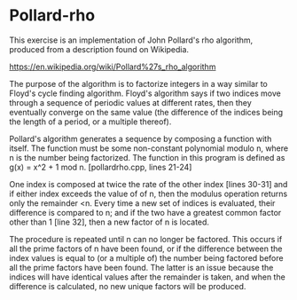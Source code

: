 # Pollard-rho
This exercise is an implementation of John Pollard's rho algorithm, produced from a description found on Wikipedia.

https://en.wikipedia.org/wiki/Pollard%27s_rho_algorithm

The purpose of the algorithm is to factorize integers in a way similar to Floyd's cycle finding algorithm. Floyd's algorithm says if two indices move through a sequence of periodic values at different rates, then they eventually converge on the same value (the difference of the indices being the length of a period, or a multiple thereof).

Pollard's algorithm generates a sequence by composing a function with itself. The function must be some non-constant polynomial modulo n, where n is the number being factorized. The function in this program is defined as g(x) = x^2 + 1 mod n. [pollardrho.cpp, lines 21-24]

One index is composed at twice the rate of the other index [lines 30-31] and if either index exceeds the value of of n, then the modulus operation returns only the remainder <n. Every time a new set of indices is evaluated, their difference is compared to n; and if the two have a greatest common factor other than 1 [line 32], then a new factor of n is located. 

The procedure is repeated until n can no longer be factored. This occurs if all the prime factors of n have been found, or if the difference between the index values is equal to (or a multiple of) the number being factored before all the prime factors have been found. The latter is an issue because the indices will have identical values after the remainder is taken, and when the difference is calculated, no new unique factors will be produced.
